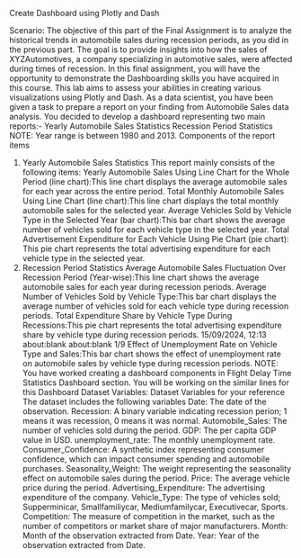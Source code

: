 
Create Dashboard using Plotly and Dash

Scenario:
The objective of this part of the Final Assignment is to analyze the historical trends in automobile sales during recession periods, as you did in the previous part. The
goal is to provide insights into how the sales of XYZAutomotives, a company specializing in automotive sales, were affected during times of recession.
In this final assignment, you will have the opportunity to demonstrate the Dashboarding skills you have acquired in this course.
This lab aims to assess your abilities in creating various visualizations using Plotly and Dash. As a data scientist, you have been given a task to prepare a report on
your finding from Automobile Sales data analysis.
You decided to develop a dashboard representing two main reports:-
Yearly Automobile Sales Statistics
Recession Period Statistics
NOTE: Year range is between 1980 and 2013.
Components of the report items
1. Yearly Automobile Sales Statistics
This report mainly consists of the following items:
Yearly Automobile Sales Using Line Chart for the Whole Period (line chart):This line chart displays the average automobile sales for each year across the
entire period.
Total Monthly Automobile Sales Using Line Chart (line chart):This line chart displays the total monthly automobile sales for the selected year.
Average Vehicles Sold by Vehicle Type in the Selected Year (bar chart):This bar chart shows the average number of vehicles sold for each vehicle type in
the selected year.
Total Advertisement Expenditure for Each Vehicle Using Pie Chart (pie chart):
This pie chart represents the total advertising expenditure for each vehicle type in the selected year.
2. Recession Period Statistics
Average Automobile Sales Fluctuation Over Recession Period (Year-wise):This line chart shows the average automobile sales for each year during
recession periods.
Average Number of Vehicles Sold by Vehicle Type:This bar chart displays the average number of vehicles sold for each vehicle type during recession
periods.
Total Expenditure Share by Vehicle Type During Recessions:This pie chart represents the total advertising expenditure share by vehicle type during
recession periods.
15/09/2024, 12:13 about:blank
about:blank 1/9
Effect of Unemployment Rate on Vehicle Type and Sales:This bar chart shows the effect of unemployment rate on automobile sales by vehicle type during
recession periods.
NOTE: You have worked creating a dashboard components in Flight Delay Time Statistics Dashboard section. You will be working on the similar lines for this
Dashboard
Dataset Variables:
Dataset Variables for your reference
The dataset includes the following variables
Date: The date of the observation.
Recession: A binary variable indicating recession perion; 1 means it was recession, 0 means it was normal.
Automobile_Sales: The number of vehicles sold during the period.
GDP: The per capita GDP value in USD.
unemployment_rate: The monthly unemployment rate.
Consumer_Confidence: A synthetic index representing consumer confidence, which can impact consumer spending and automobile purchases.
Seasonality_Weight: The weight representing the seasonality effect on automobile sales during the period.
Price: The average vehicle price during the period.
Advertising_Expenditure: The advertising expenditure of the company.
Vehicle_Type: The type of vehicles sold; Supperminicar, Smallfamiliycar, Mediumfamilycar, Executivecar, Sports.
Competition: The measure of competition in the market, such as the number of competitors or market share of major manufacturers.
Month: Month of the observation extracted from Date.
Year: Year of the observation extracted from Date.
